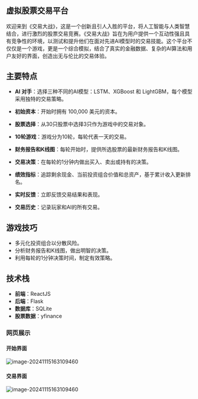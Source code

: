 # 

## **虚拟股票交易平台**

欢迎来到《交易大战》，这是一个创新且引人入胜的平台，将人工智能与人类智慧结合，进行激烈的股票交易竞赛。《交易大战》旨在为用户提供一个互动性强且具有竞争性的环境，以测试和提升他们在面对先进AI模型时的交易技能。这个平台不仅仅是一个游戏，更是一个综合模拟，结合了真实的金融数据、复杂的AI算法和用户友好的界面，创造出无与伦比的交易体验。

## **主要特点**

- **AI 对手**：选择三种不同的AI模型：LSTM、XGBoost 和 LightGBM，每个模型采用独特的交易策略。

- **初始资本**：开始时拥有 100,000 美元的资本。

- **股票选择**：从30只股票中选择3只作为游戏中的交易对象。

- **10轮游戏**：游戏分为10轮，每轮代表一天的交易。

- **财务报告和K线图**：每轮开始时，提供所选股票的最新财务报告和K线图。

- **交易决策**：在每轮的1分钟内做出买入、卖出或持有的决策。

- **绩效指标**：追踪剩余现金、当前投资组合价值和总资产，基于累计收入更新排名。

- **实时反馈**：立即反馈交易结果和表现。

- **交易历史**：记录玩家和AI的所有交易。

  

## **游戏技巧**

- 多元化投资组合以分散风险。
- 分析财务报告和K线图，做出明智的决策。
- 利用每轮的1分钟决策时间，制定有效策略。

## **技术栈**

- **前端**：ReactJS
- **后端**：Flask
- **数据库**：SQLite
- **股票数据**：yfinance

### 网页展示

#### 开始界面


![image-20241115163109460](https://github.com/shi-yunsheng123/software-engineering/blob/main/image/图片1.png)

#### 交易界面

![image-20241115163109460](https://github.com/shi-yunsheng123/software-engineering/blob/main/image/图片2.png)
